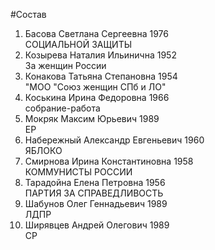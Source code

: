 #Состав
1. Басова Светлана Сергеевна 1976   
    СОЦИАЛЬНОЙ ЗАЩИТЫ
2. Козырева Наталия Ильинична 1952   
    За женщин России
3. Конакова Татьяна Степановна 1954   
    "МОО "Союз женщин СПб и ЛО"
4. Коськина Ирина Федоровна 1966   
    собрание-работа
5. Мокряк Максим Юрьевич 1989   
    ЕР
6. Набережный Александр Евгеньевич 1960   
    ЯБЛОКО
7. Смирнова Ирина Константиновна 1958   
    КОММУНИСТЫ РОССИИ
8. Тарадойна Елена Петровна 1956   
    ПАРТИЯ ЗА СПРАВЕДЛИВОСТЬ
9. Шабунов Олег Геннадьевич 1989   
    ЛДПР
10. Ширявцев Андрей Олегович 1989   
    СР
